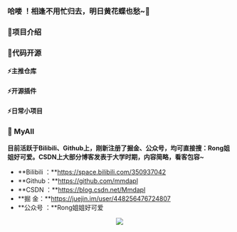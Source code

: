 ### 哈喽 ！相逢不用忙归去，明日黄花蝶也愁~👋

<!--
**mmdapl/mmdapl** is a ✨ _special_ ✨ repository because its `README.md` (this file) appears on your GitHub profile.

Here are some ideas to get you started:

- 🔭 I’m currently working on ...
- 🌱 I’m currently learning ...
- 👯 I’m looking to collaborate on ...
- 🤔 I’m looking for help with ...
- 💬 Ask me about ...
- 📫 How to reach me: ...
- 😄 Pronouns: ...
- ⚡ Fun fact: ...
-->

### 🌱项目介绍

### 🤔代码开源

#### ⚡主推仓库

#### ⚡开源插件

#### ⚡日常小项目

### 💬 MyAll

**目前活跃于Bilibili、Github上，刚新注册了掘金、公众号，均可直接搜：Rong姐姐好可爱。CSDN上大部分博客发表于大学时期，内容简略，看客包容~**

- **Bilibili ：**https://space.bilibili.com/350937042
- **Github：**https://github.com/mmdapl
- **CSDN ：**https://blog.csdn.net/Mmdapl
- **掘    金：**https://juejin.im/user/448256476724807
- **公众号 ：**Rong姐姐好可爱

<div align="center">
  <img src="http://youpai.142vip.cn/article/images/gongzhonghao.png">
</div>